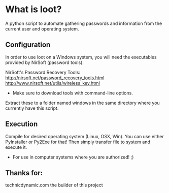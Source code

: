 
# What is loot?

  A python script to automate gathering passwords and 
  information from the current user and operating system.

## Configuration

  In order to use loot on a Windows system, you will need
  the executables provided by NirSoft (password tools).

  NirSoft's Password Recovery Tools:
    http://nirsoft.net/password_recovery_tools.html
	http://www.nirsoft.net/utils/wireless_key.html

  * Make sure to download tools with command-line options.
	
  Extract these to a folder named windows in the same
  directory where you currently have this script.

## Execution

  Compile for desired operating system (Linux, OSX, Win).
  You can use either PyInstaller or Py2Exe for that!
  Then simply transfer file to system and execute it.
  
  - For use in computer systems where you are authorized! ;)

## Thanks for:
technicdynamic.com
the builder of this project